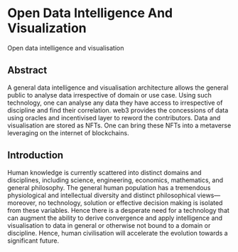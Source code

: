 # Open Data Intelligence And Visualization
Open data intelligence and visualisation 

## Abstract
A general data intelligence and visualisation architecture allows the general public to analyse data irrespective of domain or use case. Using such technology, one can analyse any data they have access to irrespective of discipline and find their correlation. web3 provides the concessions of data using oracles and incentivised layer to reword the contributors. Data and visualisation are stored as NFTs. One can bring these NFTs into a metaverse leveraging on the internet of blockchains.  

## Introduction
Human knowledge is currently scattered into distinct domains and disciplines, including science, engineering, economics, mathematics, and general philosophy. The general human population has a tremendous physiological and intellectual diversity and distinct philosophical views—moreover, no technology, solution or effective decision making is isolated from these variables. Hence there is a desperate need for a technology that can augment the ability to derive convergence and apply intelligence and visualisation to data in general or otherwise not bound to a domain or discipline. Hence, human civilisation will accelerate the evolution towards a significant future. 
